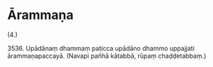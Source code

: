 # Ārammaṇa

(4.)

3536\. Upādānaṃ dhammaṃ paṭicca upādāno dhammo uppajjati ārammaṇapaccayā. (Navapi pañhā kātabbā, rūpaṃ chaḍḍetabbaṃ.)
